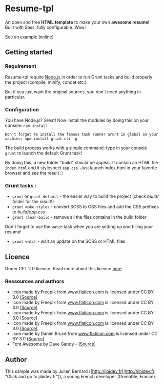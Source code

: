 # Resume-tpl #

An open and free **HTML template** to make your own **awesome resume**! Built with Sass, fully configurable. Wow!

[See an example (online)](http://www.jibidev.fr/resume/index.html)

## Getting started ##

### Requirement ###

Resume-tpl require [Node.js](http://nodejs.org/ "Click and go to nodejs.org") in order to run Grunt tasks and build properly the project (compile, minify, concat etc.).

But if you just want the original sources, you don't need anything in particular.

### Configuration ###

You have Node.js? Great! Now install the modules by doing this on your console: `npm install`

```
Don't forget to install the famous task runner Grunt in global on your machine: npm install grunt-cli -g  
```

The build process works with a simple command: type in your console `grunt` to launch the default Grunt task!

By doing this, a new folder "build" should be appear. It contain an HTML file `index.html` and it stylesheet `app.css`. Just launch index.html in your favorite browser and see the result :)

### Grunt tasks : ###

- `grunt` or `grunt default` - the easier way to build the project (check *build/* folder for the result!)
- `grunt make-styles` - convert SCSS to CSS files and add the CSS prefixes to *build/app.css*
- `grunt clean-build` - remove all the files contains in the build folder

Don't forget to use the `watch` task when you are setting up and filling your resume!

- `grunt watch` - wait an update on the SCSS or HTML files

## Licence ##
Under GPL 2.0 licence. Read more about this licence [here](http://www.gnu.org/licenses/gpl-2.0.html "Click to read more about the GPL licence").

### Ressources and authors ###

- Icon made by Freepik from www.flaticon.com is licensed under CC BY 3.0 [(Source)](http://www.flaticon.com/free-icon/personal-card_65103)
- Icon made by Freepik from www.flaticon.com is licensed under CC BY 3.0 [(Source)](http://www.flaticon.com/free-icon/user-location_69078)
- Icon made by Freepik from www.flaticon.com is licensed under CC BY 3.0 [(Source)](http://www.flaticon.com/free-icon/phone-auricular-black-shape_16603)
- Icon made by Freepik from www.flaticon.com is licensed under CC BY 3.0 [(Source)](http://www.flaticon.com/free-icon/mail-envelope_62032)
- Icon made by Daniel Bruce from www.flaticon.com is licensed under CC BY 3.0 [(Source)](http://www.flaticon.com/free-icon/github-head-logo_23586)
- Font Awesome by Dave Gandy - [(Source)](http://fontawesome.io)


## Author ##
This sample was made by Julien Bernard ([http://jibidev.fr](http://jibidev.fr "Click and go to jibidev.fr")), a young French developer (Grenoble, France).